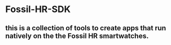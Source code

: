 # Fossil-HR-SDK

## this is a collection of tools to create apps that run natively on the the Fossil HR smartwatches.
